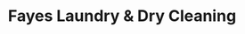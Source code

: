 ---
title: "Fayes Laundry & Dry Cleaning"
url: /layton/fayes-laundry-and-dry-cleaning/
shop: laundry
---